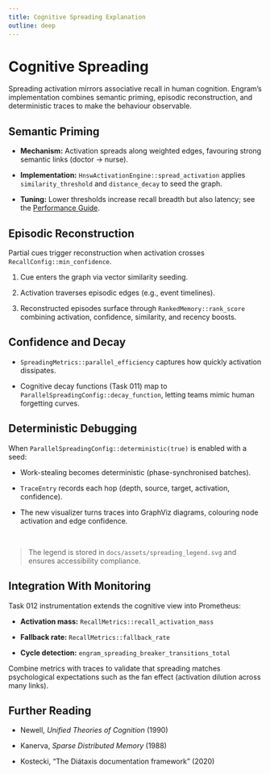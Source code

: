 ```yaml
---
title: Cognitive Spreading Explanation
outline: deep
---
```


# Cognitive Spreading

Spreading activation mirrors associative recall in human cognition. Engram’s implementation combines semantic priming, episodic reconstruction, and deterministic traces to make the behaviour observable.

## Semantic Priming

- **Mechanism:** Activation spreads along weighted edges, favouring strong semantic links (doctor → nurse).

- **Implementation:** `HnswActivationEngine::spread_activation` applies `similarity_threshold` and `distance_decay` to seed the graph.

- **Tuning:** Lower thresholds increase recall breadth but also latency; see the [Performance Guide](../howto/spreading_performance.md).

## Episodic Reconstruction

Partial cues trigger reconstruction when activation crosses `RecallConfig::min_confidence`.

1. Cue enters the graph via vector similarity seeding.

2. Activation traverses episodic edges (e.g., event timelines).

3. Reconstructed episodes surface through `RankedMemory::rank_score` combining activation, confidence, similarity, and recency boosts.

## Confidence and Decay

- `SpreadingMetrics::parallel_efficiency` captures how quickly activation dissipates.

- Cognitive decay functions (Task 011) map to `ParallelSpreadingConfig::decay_function`, letting teams mimic human forgetting curves.

## Deterministic Debugging

When `ParallelSpreadingConfig::deterministic(true)` is enabled with a seed:

- Work-stealing becomes deterministic (phase-synchronised batches).

- `TraceEntry` records each hop (depth, source, target, activation, confidence).

- The new visualizer turns traces into GraphViz diagrams, colouring node activation and edge confidence.

![Spreading example](../assets/spreading_example.png)

> The legend is stored in `docs/assets/spreading_legend.svg` and ensures accessibility compliance.

## Integration With Monitoring

Task 012 instrumentation extends the cognitive view into Prometheus:

- **Activation mass:** `RecallMetrics::recall_activation_mass`

- **Fallback rate:** `RecallMetrics::fallback_rate`

- **Cycle detection:** `engram_spreading_breaker_transitions_total`

Combine metrics with traces to validate that spreading matches psychological expectations such as the fan effect (activation dilution across many links).

## Further Reading

- Newell, *Unified Theories of Cognition* (1990)

- Kanerva, *Sparse Distributed Memory* (1988)

- Kostecki, “The Diátaxis documentation framework” (2020)
